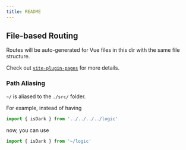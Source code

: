 ```yaml
---
title: README
---
```

## File-based Routing

Routes will be auto-generated for Vue files in this dir with the same file structure.

Check out [`vite-plugin-pages`](https://github.com/hannoeru/vite-plugin-pages) for more details.

### Path Aliasing

`~/` is aliased to the `./src/` folder.

For example, instead of having

```ts
import { isDark } from '../../../../logic'
```

now, you can use

```ts
import { isDark } from '~/logic'
```
